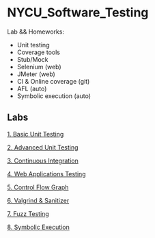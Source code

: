 # NYCU_Software_Testing
Lab && Homeworks:
- Unit testing
- Coverage tools
- Stub/Mock
- Selenium (web)
- JMeter (web)
- CI & Online coverage (git)
- AFL (auto)
- Symbolic execution (auto)

## Labs
[1. Basic Unit Testing]()

[2. Advanced Unit Testing]()

[3. Continuous Integration]()

[4. Web Applications Testing]()

[5. Control Flow Graph]()

[6. Valgrind & Sanitizer]()

[7. Fuzz Testing]()

[8. Symbolic Execution]()
